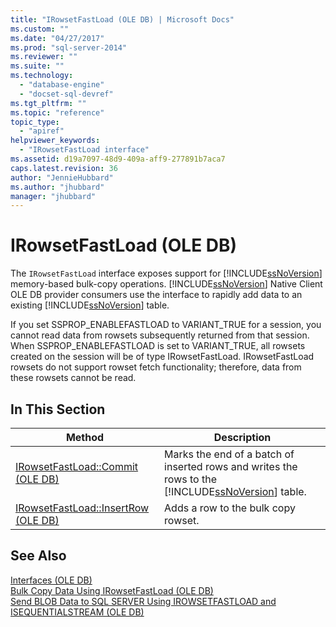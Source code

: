 ```yaml
---
title: "IRowsetFastLoad (OLE DB) | Microsoft Docs"
ms.custom: ""
ms.date: "04/27/2017"
ms.prod: "sql-server-2014"
ms.reviewer: ""
ms.suite: ""
ms.technology: 
  - "database-engine"
  - "docset-sql-devref"
ms.tgt_pltfrm: ""
ms.topic: "reference"
topic_type: 
  - "apiref"
helpviewer_keywords: 
  - "IRowsetFastLoad interface"
ms.assetid: d19a7097-48d9-409a-aff9-277891b7aca7
caps.latest.revision: 36
author: "JennieHubbard"
ms.author: "jhubbard"
manager: "jhubbard"
---
```

# IRowsetFastLoad (OLE DB)
  The `IRowsetFastLoad` interface exposes support for [!INCLUDE[ssNoVersion](../../../includes/ssnoversion-md.md)] memory-based bulk-copy operations. [!INCLUDE[ssNoVersion](../../../includes/ssnoversion-md.md)] Native Client OLE DB provider consumers use the interface to rapidly add data to an existing [!INCLUDE[ssNoVersion](../../../includes/ssnoversion-md.md)] table.  
  
 If you set SSPROP_ENABLEFASTLOAD to VARIANT_TRUE for a session, you cannot read data from rowsets subsequently returned from that session. When SSPROP_ENABLEFASTLOAD is set to VARIANT_TRUE, all rowsets created on the session will be of type IRowsetFastLoad. IRowsetFastLoad rowsets do not support rowset fetch functionality; therefore, data from these rowsets cannot be read.  
  
## In This Section  
  
|Method|Description|  
|------------|-----------------|  
|[IRowsetFastLoad::Commit &#40;OLE DB&#41;](../../../2014/database-engine/dev-guide/irowsetfastload-commit-ole-db.md)|Marks the end of a batch of inserted rows and writes the rows to the [!INCLUDE[ssNoVersion](../../../includes/ssnoversion-md.md)] table.|  
|[IRowsetFastLoad::InsertRow &#40;OLE DB&#41;](../../../2014/database-engine/dev-guide/irowsetfastload-insertrow-ole-db.md)|Adds a row to the bulk copy rowset.|  
  
## See Also  
 [Interfaces &#40;OLE DB&#41;](../../../2014/database-engine/dev-guide/interfaces-ole-db.md)   
 [Bulk Copy Data Using IRowsetFastLoad &#40;OLE DB&#41;](../../../2014/database-engine/dev-guide/bulk-copy-data-using-irowsetfastload-ole-db.md)   
 [Send BLOB Data to SQL SERVER Using IROWSETFASTLOAD and ISEQUENTIALSTREAM &#40;OLE DB&#41;](../../../2014/database-engine/dev-guide/send-blob-data-to-sql-server-using-irowsetfastload-and-isequentialstream-ole-db.md)  
  
  